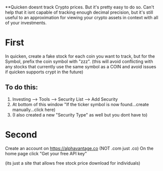 **Quicken doesnt track Crypto prices.  But it's pretty easy to do so.   Can't help that it isnt capable of 
tracking enough decimal precision, but it's still useful to an approximation for viewing your crypto 
assets in context with all of your investments.

# First
  In quicken, create a fake stock for each coin you want to track, but for the Symbol, prefix the 
  coin symbol with "zzz".  (this will avoid conflicting with any stocks that currently use the same
  symbol as a COIN and avoid issues if quicken supports crypt in the future)

## To do this:
1. Investing --> Tools --> Security List --> Add Security
2. At bottom of this window "If the ticker symbol  is now found...create manually...click here)
3. (I also created a new "Security Type" as well but you dont have to)
      
# Second
  Create an account on https://alphavantage.co  (NOT .com  just .co)
  On the home page click "Get your free API key"
  
  (its just a site that allows free stock price download for individuals)
  
  
 

   
